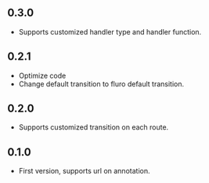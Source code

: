 ## 0.3.0
- Supports customized handler type and handler function.

## 0.2.1
- Optimize code
- Change default transition to fluro default transition.

## 0.2.0
- Supports customized transition on each route.

## 0.1.0
- First version, supports url on annotation.
